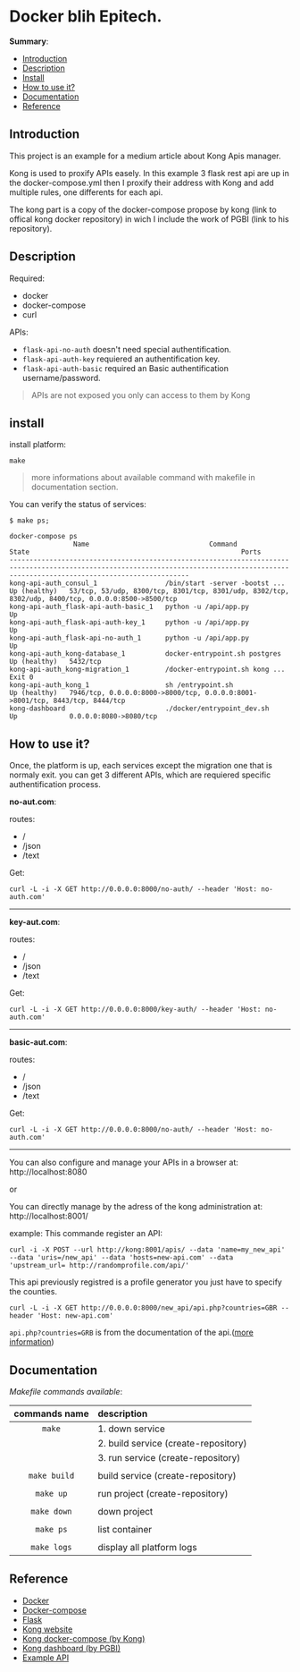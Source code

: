 # Docker blih Epitech.

__Summary__:

- [Introduction](#introduction)
- [Description](#description)
- [Install](#install)
- [How to use it?](#how-to-use-it?)
- [Documentation](#documentation)
- [Reference](#reference)

## Introduction

This project is an example for a medium article about Kong Apis manager.<Link article>

Kong is used to proxify APIs easely. In this example 3 flask rest api are up in the docker-compose.yml
then I proxify their address with Kong and add multiple rules, one differents for each api.

The kong part is a copy of the docker-compose propose by kong (link to offical kong docker repository) in wich I include the work of PGBI (link to his repository).

## Description

Required:
  - docker
  - docker-compose
  - curl

APIs:
  - `flask-api-no-auth` doesn't need special authentification.
  - `flask-api-auth-key` requiered an authentification key.
  - `flask-api-auth-basic` required an Basic authentification username/password.
> APIs are not exposed you only can access to them by Kong

## install

install platform:
```
make
```
> more informations about available command with makefile in documentation section.

You can verify the status of services:
```SHELL
$ make ps;

docker-compose ps
                Name                              Command                  State                                                     Ports                                               
-----------------------------------------------------------------------------------------------------------------------------------------------------------------------------------------
kong-api-auth_consul_1                 /bin/start -server -bootst ...   Up (healthy)   53/tcp, 53/udp, 8300/tcp, 8301/tcp, 8301/udp, 8302/tcp, 8302/udp, 8400/tcp, 0.0.0.0:8500->8500/tcp
kong-api-auth_flask-api-auth-basic_1   python -u /api/app.py            Up                                                                                                               
kong-api-auth_flask-api-auth-key_1     python -u /api/app.py            Up                                                                                                               
kong-api-auth_flask-api-no-auth_1      python -u /api/app.py            Up                                                                                                               
kong-api-auth_kong-database_1          docker-entrypoint.sh postgres    Up (healthy)   5432/tcp                                                                                          
kong-api-auth_kong-migration_1         /docker-entrypoint.sh kong ...   Exit 0                                                                                                           
kong-api-auth_kong_1                   sh /entrypoint.sh                Up (healthy)   7946/tcp, 0.0.0.0:8000->8000/tcp, 0.0.0.0:8001->8001/tcp, 8443/tcp, 8444/tcp                      
kong-dashboard                         ./docker/entrypoint_dev.sh       Up             0.0.0.0:8080->8080/tcp
```
## How to use it?

Once, the platform is up, each services except the migration one that is normaly exit.
you can get 3 different APIs, which are requiered specific authentification process.

**no-aut.com**:

routes:
  - /
  - /json
  - /text

Get:

`curl -L -i -X GET http://0.0.0.0:8000/no-auth/ --header 'Host: no-auth.com'`

---
**key-aut.com**:

routes:
  - /
  - /json
  - /text

Get:

`curl -L -i -X GET http://0.0.0.0:8000/key-auth/ --header 'Host: no-auth.com'`

---
**basic-aut.com**:

routes:
  - /
  - /json
  - /text

  Get:

  `curl -L -i -X GET http://0.0.0.0:8000/no-auth/ --header 'Host: no-auth.com'`

---

You can also configure and manage your APIs in a browser at: http://localhost:8080

or

You can directly manage by the adress of the kong administration at: http://localhost:8001/

example:
  This commande register an API:
  ```
  curl -i -X POST --url http://kong:8001/apis/ --data 'name=my_new_api' --data 'uris=/new_api' --data 'hosts=new-api.com' --data 'upstream_url= http://randomprofile.com/api/'
  ```
  This api previously registred is a profile generator you just have to specify the counties.
  ```
  curl -L -i -X GET http://0.0.0.0:8000/new_api/api.php?countries=GBR --header 'Host: new-api.com'
  ```
  `api.php?countries=GRB` is from the documentation of the api.([more information](https://www.programmableweb.com/api/randomprofile))

## Documentation

_Makefile commands available_:

| **commands name**  | **description**                                                      |
|:------------------:|:-------------------------------------------------------------------- |
|       `make`       | 1. down service                                                      |
|                    | 2. build service (create-repository)                                 |
|                    | 3. run service (create-repository)                                   |
|                    |                                                                      |
|    `make build`    | build service (create-repository)                                    |
|                    |                                                                      |
|     `make up`      | run project (create-repository)                                      |
|                    |                                                                      |
|    `make down`     | down project                                                         |
|                    |                                                                      |
|     `make ps`      | list container                                                       |
|                    |                                                                      |
|    `make logs`     | display all platform logs                                            |

## Reference

- [Docker](https://www.docker.com)
- [Docker-compose](https://docs.docker.com/compose/)
- [Flask](http://flask.pocoo.org/)
- [Kong website](https://konghq.com/kong-community-edition/)
- [Kong docker-compose (by Kong)](https://github.com/PGBI/kong-dashboard)
- [Kong dashboard (by PGBI)](https://github.com/Kong/docker-kong/tree/master/compose)
- [Example API](https://www.programmableweb.com/api/randomprofile)
